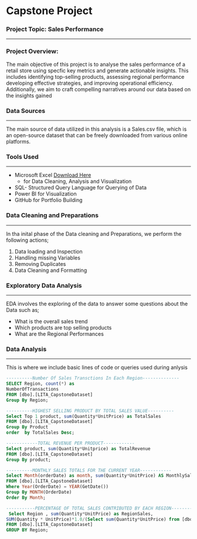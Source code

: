 # Capstone Project

### Project Topic: Sales Performance 
---
### Project Overview:
The main objective of this project is to analyse the sales performance of a retail  store using specfic key metrics and generate actionable insights. This includes identifying top-selling products, assessing regional performance developing effective strategies, and improving operational efficiency. Additionally, we aim to craft compelling narratives around our data based on the insights gained 

### Data Sources 
---
The main source of data utilized in this analysis is a Sales.csv file, which is an open-source dataset that can be freely downloaded from various online platforms.

### Tools Used
---
- Microsoft Excel [Download Here](https://www.microsoft.com)
   - for Data Cleaning, Analysis and Visualization 
- SQL- Structured Query Language for  Querying of Data 
- Power BI for Visualization
- GitHub for Portfolio Building

### Data Cleaning and Preparations 
---
In tha inital phase of the Data cleaning and Preparations, we perform the following actions;
 1. Data loading and Inspection
 2. Handling missing Variables
 3. Removing Duplicates 
 4. Data Cleaning and Formatting

### Exploratory Data Analysis
---
EDA involves the exploring of the data to answer some questions about the Data such as;
 - What is the overall sales trend 
 - Which products are top selling products 
 - What are the Regional Performances

### Data Analysis 
---
This is where we include basic lines of code or queries used during anlysis 
```SQL
----------Number Of Sales Transctions In Each Region--------------
SELECT Region, count(*) as 
NumberOfTransactions
FROM [dbo].[LITA_CapstoneDataset]
Group By Region;

----------HIGHEST SELLING PRODUCT BY TOTAL SALES VALUE----------
Select Top 1 product, sum(Quantity*UnitPrice) as TotalSales
FROM [dbo].[LITA_CapstoneDataset]
Group By Product
order  by TotalSales Desc;

------------TOTAL REVENUE PER PRODUCT------------
Select product, sum(Quantity*Unitprice) as TotalRevenue
FROM [dbo].[LITA_CapstoneDataset]
Group By product;

----------MONTHLY SALES TOTALS FOR THE CURRENT YEAR------------
Select Month(orderDate) as month, sum(Quantity*UnitPrice) AS MonthlySales
FROM [dbo].[LITA_CapstoneDataset]
Where Year(OrderDate) = YEAR(GetDate())
Group By MONTH(OrderDate)
Order By Month;

-----------PERCENTAGE OF TOTAL SALES CONTRIBUTED BY EACH REGION--------
 Select Region , sum(Quantity*UnitPrice) as RegionSales,
SUM(Quantity * UnitPrice)*1.0/(Select sum(Quantity*UnitPrice) from [dbo].[LITA_CapstoneDataset])*100 As PercentageContribution
FROM [dbo].[LITA_CapstoneDataset]
GROUP BY Region;
```

